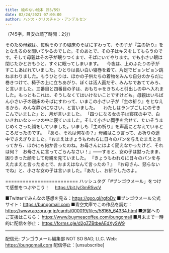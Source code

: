 ```yaml
---
title: 絵のない絵本（55/59）
date: 02/24/2021 07:00:00
author: ハンス・クリスチャン・アンデルセン
---
```


（745字。目安の読了時間：2分）

そのため母親は、毎晩その子の寝床のそばにすわって、その子が『主の祈り』をとなえるのを聞いてやるのでした。そのあとで、その子はキスをしてもらうのです。そして母親はその子が眠りつくまで、そばにいてやります。でも小さい眼は閉じたかとおもうと、すぐに眠ってしまいます。 　今夜は、上のふたりの子がすこしあばれていました。ひとりは長い白い寝巻を着て、片足でピョンピョン跳ねまわりました。もうひとりは、ほかの子供たちの着物をみんな自分のからだに巻きつけて、椅子の上に立ちあがり、ぼくは活人画だぞ、みんなであててみろ、と言いました。三番目と四番目の子は、おもちゃをきちんと引出しの中へ入れました。もっともこれは、そうしなくてはいけないことですけども。母親はいちばん小さい子の寝床のそばにすわって、いまこの小さい子が『主の祈り』をとなえるから、みんな静かになさい、と言いました。 　わたしはランプごしにのぞきこんでいました」と、月が言いました。 「四つになる女の子は寝床の中で、白いきれいなシーツの中に寝ていました。そして小さい両手を合せて、たいそうまじめくさった顔をしていました。いましも『主の祈り』を声高にとなえているところだったのです。 『あら、それは何なの？』母親はこう言って、お祈りの途中でさえぎりました。『おまえはきょうもわれらに日々のパンを与えたまえと言ってから、ほかにも何か言ったのね。お母さんにはよく聞えなかったけど、それは何？　お母さんに言ってごらんなさい！』――すると、女の子は黙ったまま、困りきった顔をして母親を見ていました。 『きょうもわれらに日々のパンを与えたまえと言ったあとで、おまえはなんて言ったの？』 『お母さん、怒らないでね』と、小さな女の子は言いました。『あたし、お祈りしたのよ。

=========================
ハッシュタグ「#ブンゴウメール」をつけて感想をつぶやこう！　
https://bit.ly/3mRSvcV

■Twitterでみんなの感想を見る：https://goo.gl/rgfoDv
■ブンゴウメール公式サイト：https://bungomail.com
■青空文庫でこの作品を読む：https://www.aozora.gr.jp/cards/000019/files/58165_64334.html
■運営へのご支援はこちら： https://www.buymeacoffee.com/bungomail
■月末まで一時的に配信を停止： https://forms.gle/d2gZZBtbeAEdXySW9

-------
配信元: ブンゴウメール編集部
NOT SO BAD, LLC.
Web: https://bungomail.com
配信停止：[unsubscribe]

